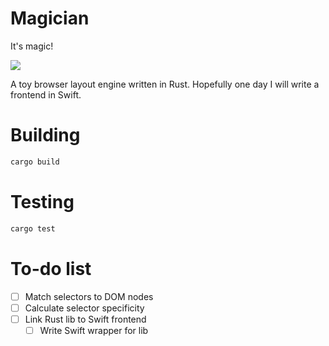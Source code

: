 Magician
========

It's magic!

<img src=https://52f4e29a8321344e30ae-0f55c9129972ac85d6b1f4e703468e6b.ssl.cf2.rackcdn.com/products/pictures/130380.jpg align="center">

A toy browser layout engine written in Rust. Hopefully one day I will write a
frontend in Swift.

# Building

```bash
cargo build
```

# Testing

```bash
cargo test
```

# To-do list
- [ ] Match selectors to DOM nodes
- [ ] Calculate selector specificity
- [ ] Link Rust lib to Swift frontend
  - [ ] Write Swift wrapper for lib
